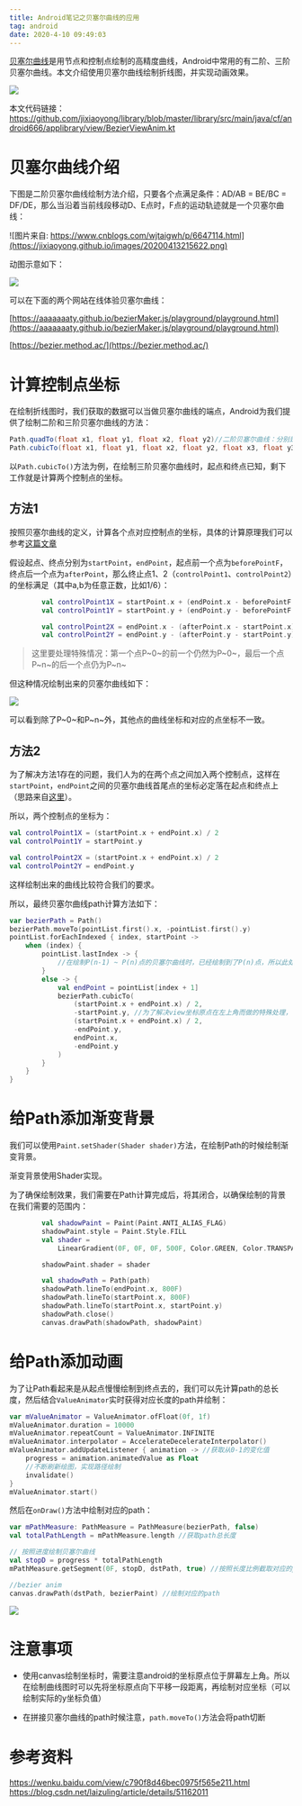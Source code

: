 ```yaml
---
title: Android笔记之贝塞尔曲线的应用
tag: android
date: 2020-4-10 09:49:03
---
```




[贝塞尔曲线](https://baike.baidu.com/item/贝塞尔曲线)是用节点和控制点绘制的高精度曲线，Android中常用的有二阶、三阶贝塞尔曲线。本文介绍使用贝塞尔曲线绘制折线图，并实现动画效果。

![](https://jixiaoyong.github.io/images/20200413215502.jpg)



本文代码链接：https://github.com/jixiaoyong/library/blob/master/library/src/main/java/cf/android666/applibrary/view/BezierViewAnim.kt

# 贝塞尔曲线介绍

下图是二阶贝塞尔曲线绘制方法介绍，只要各个点满足条件：AD/AB = BE/BC = DF/DE，那么当沿着当前线段移动D、E点时，F点的运动轨迹就是一个贝塞尔曲线：

![图片来自: https://www.cnblogs.com/wjtaigwh/p/6647114.html](https://jixiaoyong.github.io/images/20200413215622.png)

[^图片来源]: https://www.cnblogs.com/wjtaigwh/p/6647114.html

动图示意如下：

![](https://jixiaoyong.github.io/images/20200413222352.webp)

[^图片来源]: https://www.jianshu.com/p/0c9b4b681724

可以在下面的两个网站在线体验贝塞尔曲线：

[https://aaaaaaaty.github.io/bezierMaker.js/playground/playground.html](https://aaaaaaaty.github.io/bezierMaker.js/playground/playground.html)

[https://bezier.method.ac/](https://bezier.method.ac/)

# 计算控制点坐标

在绘制折线图时，我们获取的数据可以当做贝塞尔曲线的端点，Android为我们提供了绘制二阶和三阶贝塞尔曲线的方法：

```java
Path.quadTo(float x1, float y1, float x2, float y2)//二阶贝塞尔曲线：分别是控制点的x、y坐标和结束的的x、y坐标
Path.cubicTo(float x1, float y1, float x2, float y2, float x3, float y3)//三阶贝塞尔曲线：分别是控制点1、2的x、y坐标和结束的的x、y坐标
```

以`Path.cubicTo()`方法为例，在绘制三阶贝塞尔曲线时，起点和终点已知，剩下工作就是计算两个控制点的坐标。

## 方法1

按照贝塞尔曲线的定义，计算各个点对应控制点的坐标，具体的计算原理我们可以参考[这篇文章](https://wenku.baidu.com/view/c790f8d46bec0975f565e211.html)

假设起点、终点分别为`startPoint`，`endPoint`，起点前一个点为`beforePointF`，终点后一个点为`afterPoint`，那么终止点1、2（`controlPoint1`、`controlPoint2`）的坐标满足（其中a,b为任意正数，比如1/6）：

```kotlin
        val controlPoint1X = startPoint.x + (endPoint.x - beforePointF.x) * a
        val controlPoint1Y = startPoint.y + (endPoint.y - beforePointF.y) * a

        val controlPoint2X = endPoint.x - (afterPoint.x - startPoint.x) * b
        val controlPoint2Y = endPoint.y - (afterPoint.y - startPoint.y) * b
```

> 这里要处理特殊情况：第一个点P~0~的前一个仍然为P~0~，最后一个点P~n~的后一个点仍为P~n~

但这种情况绘制出来的贝塞尔曲线如下：

![](https://jixiaoyong.github.io/images/20200413220840.jpg)

可以看到除了P~0~和P~n~外，其他点的曲线坐标和对应的点坐标不一致。

## 方法2

为了解决方法1存在的问题，我们人为的在两个点之间加入两个控制点，这样在`startPoint`，`endPoint`之间的贝塞尔曲线首尾点的坐标必定落在起点和终点上（思路来自[这里](https://blog.csdn.net/laizuling/article/details/51162011)）。

所以，两个控制点的坐标为：

```kotlin
val controlPoint1X = (startPoint.x + endPoint.x) / 2
val controlPoint1Y = startPoint.y

val controlPoint2X = (startPoint.x + endPoint.x) / 2
val controlPoint2Y = endPoint.y
```

这样绘制出来的曲线比较符合我们的要求。

所以，最终贝塞尔曲线path计算方法如下：

```kotlin
var bezierPath = Path()
bezierPath.moveTo(pointList.first().x, -pointList.first().y)
pointList.forEachIndexed { index, startPoint ->
    when (index) {
        pointList.lastIndex -> {
            //在绘制P(n-1) ~ P(n)点的贝塞尔曲线时，已经绘制到了P(n)点，所以此处不用再绘制
        }
        else -> {
            val endPoint = pointList[index + 1]
            bezierPath.cubicTo(
                (startPoint.x + endPoint.x) / 2,
                -startPoint.y, //为了解决view坐标原点在左上角而做的特殊处理，下同
                (startPoint.x + endPoint.x) / 2,
                -endPoint.y,
                endPoint.x,
                -endPoint.y
            )
        }
    }
}
```

# 给Path添加渐变背景

我们可以使用`Paint.setShader(Shader shader)`方法，在绘制Path的时候绘制渐变背景。

渐变背景使用Shader实现。

为了确保绘制效果，我们需要在Path计算完成后，将其闭合，以确保绘制的背景在我们需要的范围内：

```kotlin
        val shadowPaint = Paint(Paint.ANTI_ALIAS_FLAG)
        shadowPaint.style = Paint.Style.FILL
        val shader =
            LinearGradient(0F, 0F, 0F, 500F, Color.GREEN, Color.TRANSPARENT, Shader.TileMode.CLAMP)

        shadowPaint.shader = shader

        val shadowPath = Path(path)
        shadowPath.lineTo(endPoint.x, 800F)
        shadowPath.lineTo(startPoint.x, 800F)
        shadowPath.lineTo(startPoint.x, startPoint.y)
        shadowPath.close()
        canvas.drawPath(shadowPath, shadowPaint)
```

# 给Path添加动画

为了让Path看起来是从起点慢慢绘制到终点去的，我们可以先计算path的总长度，然后结合`ValueAnimator`实时获得对应长度的path并绘制：

```kotlin
var mValueAnimator = ValueAnimator.ofFloat(0f, 1f)
mValueAnimator.duration = 10000
mValueAnimator.repeatCount = ValueAnimator.INFINITE
mValueAnimator.interpolator = AccelerateDecelerateInterpolator()
mValueAnimator.addUpdateListener { animation -> //获取从0-1的变化值
    progress = animation.animatedValue as Float
    //不断刷新绘图，实现路径绘制
    invalidate()
}
mValueAnimator.start()
```

然后在`onDraw()`方法中绘制对应的path：

```kotlin
var mPathMeasure: PathMeasure = PathMeasure(bezierPath, false)
val totalPathLength = mPathMeasure.length //获取path总长度

// 按照进度绘制贝塞尔曲线
val stopD = progress * totalPathLength
mPathMeasure.getSegment(0F, stopD, dstPath, true) //按照长度比例截取对应的path并赋值给dstPath

//bezier anim
canvas.drawPath(dstPath, bezierPaint) //绘制对应的path
```



![](https://jixiaoyong.github.io/images/20200413222302.jpg)



# 注意事项

* 使用canvas绘制坐标时，需要注意android的坐标原点位于屏幕左上角。所以在绘制曲线图时可以先将坐标原点向下平移一段距离，再绘制对应坐标（可以绘制实际的y坐标负值）

* 在拼接贝塞尔曲线的path时候注意，`path.moveTo()`方法会将path切断

  

# 参考资料

https://wenku.baidu.com/view/c790f8d46bec0975f565e211.html
https://blog.csdn.net/laizuling/article/details/51162011


